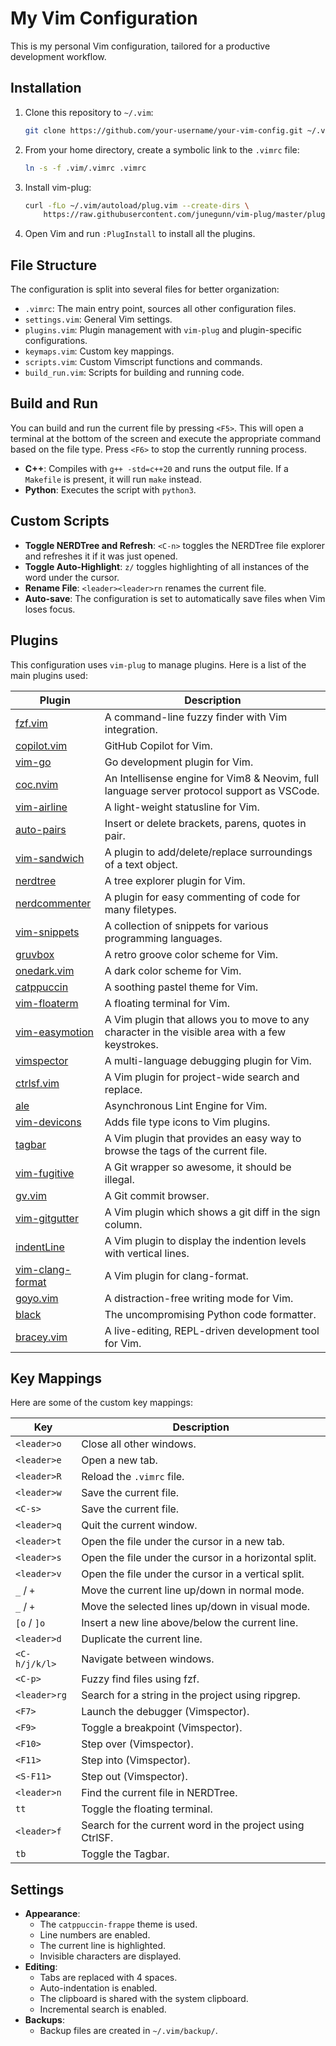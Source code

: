 # My Vim Configuration

This is my personal Vim configuration, tailored for a productive development workflow.

## Installation

1.  Clone this repository to `~/.vim`:
    ```bash
    git clone https://github.com/your-username/your-vim-config.git ~/.vim
    ```
2.  From your home directory, create a symbolic link to the `.vimrc` file:
    ```bash
    ln -s -f .vim/.vimrc .vimrc
    ```
3.  Install vim-plug:
    ```bash
    curl -fLo ~/.vim/autoload/plug.vim --create-dirs \
        https://raw.githubusercontent.com/junegunn/vim-plug/master/plug.vim
    ```
4.  Open Vim and run `:PlugInstall` to install all the plugins.


## File Structure

The configuration is split into several files for better organization:

-   `.vimrc`: The main entry point, sources all other configuration files.
-   `settings.vim`: General Vim settings.
-   `plugins.vim`: Plugin management with `vim-plug` and plugin-specific configurations.
-   `keymaps.vim`: Custom key mappings.
-   `scripts.vim`: Custom Vimscript functions and commands.
-   `build_run.vim`: Scripts for building and running code.

## Build and Run

You can build and run the current file by pressing `<F5>`. This will open a terminal at the bottom of the screen and execute the appropriate command based on the file type. Press `<F6>` to stop the currently running process.

-   **C++**: Compiles with `g++ -std=c++20` and runs the output file. If a `Makefile` is present, it will run `make` instead.
-   **Python**: Executes the script with `python3`.

## Custom Scripts

-   **Toggle NERDTree and Refresh**: `<C-n>` toggles the NERDTree file explorer and refreshes it if it was just opened.
-   **Toggle Auto-Highlight**: `z/` toggles highlighting of all instances of the word under the cursor.
-   **Rename File**: `<leader><leader>rn` renames the current file.
-   **Auto-save**: The configuration is set to automatically save files when Vim loses focus.

## Plugins

This configuration uses `vim-plug` to manage plugins. Here is a list of the main plugins used:

| Plugin | Description |
|---|---|
| [fzf.vim](https://github.com/junegunn/fzf.vim) | A command-line fuzzy finder with Vim integration. |
| [copilot.vim](https://github.com/github/copilot.vim) | GitHub Copilot for Vim. |
| [vim-go](https://github.com/fatih/vim-go) | Go development plugin for Vim. |
| [coc.nvim](https://github.com/neoclide/coc.nvim) | An Intellisense engine for Vim8 & Neovim, full language server protocol support as VSCode. |
| [vim-airline](https://github.com/vim-airline/vim-airline) | A light-weight statusline for Vim. |
| [auto-pairs](https://github.com/jiangmiao/auto-pairs) | Insert or delete brackets, parens, quotes in pair. |
| [vim-sandwich](https://github.com/machakann/vim-sandwich) | A plugin to add/delete/replace surroundings of a text object. |
| [nerdtree](https://github.com/scrooloose/nerdtree) | A tree explorer plugin for Vim. |
| [nerdcommenter](https://github.com/preservim/nerdcommenter) | A plugin for easy commenting of code for many filetypes. |
| [vim-snippets](https://github.com/honza/vim-snippets) | A collection of snippets for various programming languages. |
| [gruvbox](https://github.com/gruvbox-community/gruvbox) | A retro groove color scheme for Vim. |
| [onedark.vim](https://github.com/joshdick/onedark.vim) | A dark color scheme for Vim. |
| [catppuccin](https://github.com/catppuccin/nvim) | A soothing pastel theme for Vim. |
| [vim-floaterm](https://github.com/voldikss/vim-floaterm) | A floating terminal for Vim. |
| [vim-easymotion](https://github.com/easymotion/vim-easymotion) | A Vim plugin that allows you to move to any character in the visible area with a few keystrokes. |
| [vimspector](https://github.com/puremourning/vimspector) | A multi-language debugging plugin for Vim. |
| [ctrlsf.vim](https://github.com/dyng/ctrlsf.vim) | A Vim plugin for project-wide search and replace. |
| [ale](https://github.com/dense-analysis/ale) | Asynchronous Lint Engine for Vim. |
| [vim-devicons](https://github.com/ryanoasis/vim-devicons) | Adds file type icons to Vim plugins. |
| [tagbar](https://github.com/preservim/tagbar) | A Vim plugin that provides an easy way to browse the tags of the current file. |
| [vim-fugitive](https://github.com/tpope/vim-fugitive) | A Git wrapper so awesome, it should be illegal. |
| [gv.vim](https://github.com/junegunn/gv.vim) | A Git commit browser. |
| [vim-gitgutter](https://github.com/airblade/vim-gitgutter) | A Vim plugin which shows a git diff in the sign column. |
| [indentLine](https://github.com/Yggdroot/indentLine) | A Vim plugin to display the indention levels with vertical lines. |
| [vim-clang-format](https://github.com/rhysd/vim-clang-format) | A Vim plugin for clang-format. |
| [goyo.vim](https://github.com/junegunn/goyo.vim) | A distraction-free writing mode for Vim. |
| [black](https://github.com/psf/black) | The uncompromising Python code formatter. |
| [bracey.vim](https://github.com/turbio/bracey.vim) | A live-editing, REPL-driven development tool for Vim. |

## Key Mappings

Here are some of the custom key mappings:

| Key | Description |
|---|---|
| `<leader>o` | Close all other windows. |
| `<leader>e` | Open a new tab. |
| `<leader>R` | Reload the `.vimrc` file. |
| `<leader>w` | Save the current file. |
| `<C-s>` | Save the current file. |
| `<leader>q` | Quit the current window. |
| `<leader>t` | Open the file under the cursor in a new tab. |
| `<leader>s` | Open the file under the cursor in a horizontal split. |
| `<leader>v` | Open the file under the cursor in a vertical split. |
| `_` / `+` | Move the current line up/down in normal mode. |
| `_` / `+` | Move the selected lines up/down in visual mode. |
| `[o` / `]o` | Insert a new line above/below the current line. |
| `<leader>d` | Duplicate the current line. |
| `<C-h/j/k/l>` | Navigate between windows. |
| `<C-p>` | Fuzzy find files using fzf. |
| `<leader>rg` | Search for a string in the project using ripgrep. |
| `<F7>` | Launch the debugger (Vimspector). |
| `<F9>` | Toggle a breakpoint (Vimspector). |
| `<F10>` | Step over (Vimspector). |
| `<F11>` | Step into (Vimspector). |
| `<S-F11>` | Step out (Vimspector). |
| `<leader>n` | Find the current file in NERDTree. |
| `tt` | Toggle the floating terminal. |
| `<leader>f` | Search for the current word in the project using CtrlSF. |
| `tb` | Toggle the Tagbar. |

## Settings

- **Appearance**:
    - The `catppuccin-frappe` theme is used.
    - Line numbers are enabled.
    - The current line is highlighted.
    - Invisible characters are displayed.
- **Editing**:
    - Tabs are replaced with 4 spaces.
    - Auto-indentation is enabled.
    - The clipboard is shared with the system clipboard.
    - Incremental search is enabled.
- **Backups**:
    - Backup files are created in `~/.vim/backup/`.